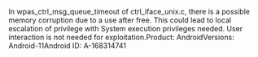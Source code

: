 In wpas_ctrl_msg_queue_timeout of ctrl_iface_unix.c, there is a possible memory corruption due to a use after free. This could lead to local escalation of privilege with System execution privileges needed. User interaction is not needed for exploitation.Product: AndroidVersions: Android-11Android ID: A-168314741